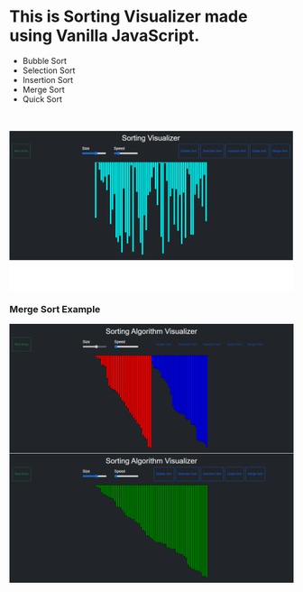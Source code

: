# This is Sorting Visualizer made using Vanilla JavaScript.

  - Bubble Sort
  - Selection Sort
  - Insertion Sort
  - Merge Sort
  - Quick Sort

<br>
<br>

<img align="center" src="https://github.com/prachiuikey/SortVisualizer/blob/main/image/img1.png">

### Merge Sort Example

<img align="center" src="https://github.com/prachiuikey/SortVisualizer/blob/main/image/img2.png">
<img align="center" src="https://github.com/prachiuikey/SortVisualizer/blob/main/image/img3.png">




